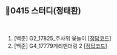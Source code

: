 ## 📘0415 스터디(정태환)
</br>

1. [백준] G2_17825_주사위 윷놀이 [[정답코드](Main_bj_G2_17825_주사위윷놀이.java)]
2. [백준] G4_17779게리맨더링 2 [[정답코드]()]
